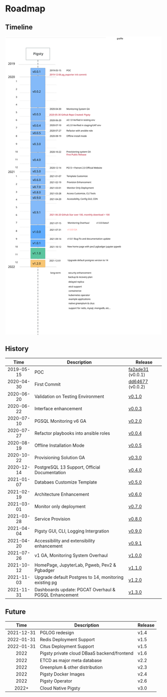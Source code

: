 # Roadmap


## Timeline

![](_media/pigsty-timeline.svg)


## History

|      Time      | Description                                               | Release                                                      |
| :------------: | --------------------------------------------------------- | ------------------------------------------------------------ |
|   2019-05-15   | POC                                                       | [fa2ade31](https://github.com/Vonng/pg/commit/fa2ade31f8e81093eeba9d966c20120054f0646b) (v0.0.1) |
|   2020-04-30   | First Commit                                              | [dd64677](https://github.com/Vonng/pigsty/commit/dd646775624ddb33aef7884f4f030682bdc371f8) (v0.0.2) |
|   2020-06-20   | Validation on Testing Environment                         | [v0.1.0](https://github.com/Vonng/pigsty/commit/1cf2ea5ee91db071de00ec805032928ff582453b) |
|   2020-06-22   | Interface enhancement                                     | [v0.0.3](https://github.com/Vonng/pigsty/commit/4c5c68ccd57bc32a9e9c98aa3f264aa19f45c7ee) |
|   2020-07-10   | PGSQL Monitoring v6 GA                                    | [v0.2.0](https://github.com/Vonng/pigsty/commit/385e33a62a19817e8ba19997260e6b77d99fe2ba) |
|   2020-07-27   | Refactor playbooks into ansible roles                     | [v0.0.4](https://github.com/Vonng/pigsty/commit/90b44259818d2c71e37df5250fe8ed1078a883d0) |
|   2020-08-19   | Offline Installation Mode                                 | [v0.0.5](https://github.com/Vonng/pigsty/commit/0fe9e829b298fe5e56307de3f78c95071de28245) |
|   2020-10-22   | Provisioning Solution GA                                  | [v0.3.0](https://github.com/Vonng/pigsty/releases/tag/v0.3.0) |
|   2020-12-14   | PostgreSQL 13 Support, Official Documentation             | [v0.4.0](https://github.com/Vonng/pigsty/releases/tag/v0.4.0) |
|   2021-01-07   | Databaes Customize Template                               | [v0.5.0](https://github.com/Vonng/pigsty/releases/tag/v0.5.0) |
|   2021-02-19   | Architecture Enhancement                                  | [v0.6.0](https://github.com/Vonng/pigsty/releases/tag/v0.6.0) |
|   2021-03-01   | Monitor only deployment                                   | [v0.7.0](https://github.com/Vonng/pigsty/releases/tag/v0.7.0) |
|   2021-03-28   | Service Provision                                         | [v0.8.0](https://github.com/Vonng/pigsty/releases/tag/v0.8.0) |
|   2021-04-04   | Pigsty GUI, CLI, Logging Intergration                     | [v0.9.0](https://github.com/Vonng/pigsty/releases/tag/v0.9.0) |
|   2021-04-20   | Accessibility and extensibility enhancement               | [v0.9.1](https://github.com/Vonng/pigsty/releases/tag/v0.9.1) |
|   2021-07-26   | v1 GA, Monitoring System Overhaul                         | [v1.0.0](https://github.com/Vonng/pigsty/releases/tag/v1.0.0) |
|   2021-10-12   | HomePage, JupyterLab, Pgweb, Pev2 & Pgbadger              | [v1.1.0](https://github.com/Vonng/pigsty/releases/tag/v1.1.0) |
|   2021-11-03   | Upgrade default Postgres to 14, monitoring existing pg    | [v1.2.0](https://github.com/Vonng/pigsty/releases/tag/v1.2.0) |
|   2021-11-31   | Dashboards update: PGCAT Overhaul & PGSQL Enhancement     | [v1.3.0](https://github.com/Vonng/pigsty/releases/tag/v1.3.0) |



## Future

|      Time      | Description                                               | Release                                                      |
| :------------: | --------------------------------------------------------- | ------------------------------------------------------------ |
|   2021-12-31   | PGLOG redesign                                            | v1.4                                                         |
|   2022-01-31   | Redis Deployment Support                                  | v1.5                                                         |
|   2022-01-31   | Citus Deployment Support                                  | v1.5                                                         |
|     2022       | Pigsty private cloud DBaaS backend/frontend               | v1.6                                                         |
|      2022      | ETCD as major meta database                               | v2.2                                                         |
|      2022      | Greenplum & other distribution                            | v2.3                                                         |
|      2022      | Pigsty Docker Images                                      | v2.4                                                         |
|      2022      | Pigsty Operator                                           | v2.6                                                         |
|     2022+      | Cloud Native Pigsty                                       | v3.0                                                         |
